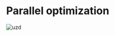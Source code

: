 # Parallel optimization

![uzd](https://user-images.githubusercontent.com/60033715/212542930-b2e9972e-da76-40c3-ae88-1a10f330ce3a.png)
